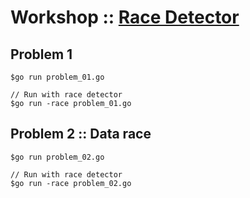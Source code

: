 # Workshop :: [Race Detector](https://golang.org/doc/articles/race_detector.html)

## Problem 1

```
$go run problem_01.go

// Run with race detector
$go run -race problem_01.go
```

## Problem 2 :: Data race

```
$go run problem_02.go

// Run with race detector
$go run -race problem_02.go
```
